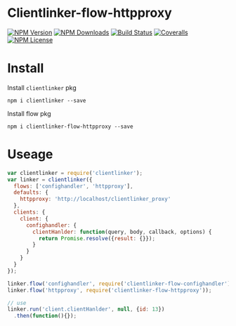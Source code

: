Clientlinker-flow-httpproxy
============================

[![NPM Version][npm-image]][npm-url]
[![NPM Downloads][downloads-image]][npm-url]
[![Build Status][travis-image]][travis-url]
[![Coveralls][coveralls-image]][coveralls-url]
[![NPM License][license-image]][npm-url]


# Install

Install `clientlinker` pkg

```shell
npm i clientlinker --save
```

Install flow pkg

```shell
npm i clientlinker-flow-httpproxy --save
```


# Useage

```javascript
var clientlinker = require('clientlinker');
var linker = clientlinker({
  flows: ['confighandler', 'httpproxy'],
  defaults: {
    httpproxy: 'http://localhost/clientlinker_proxy'
  },
  clients: {
    client: {
      confighandler: {
        clientHanlder: function(query, body, callback, options) {
          return Promise.resolve({result: {}});
        }
      }
    }
  }
});

linker.flow('confighandler', require('clientlinker-flow-confighandler'));
linker.flow('httpproxy', require('clientlinker-flow-httpproxy'));

// use
linker.run('client.clientHanlder', null, {id: 13})
  .then(function(){});
```



[npm-image]: http://img.shields.io/npm/v/clientlinker-flow-httpproxy.svg
[downloads-image]: http://img.shields.io/npm/dm/clientlinker-flow-httpproxy.svg
[npm-url]: https://www.npmjs.org/package/clientlinker-flow-httpproxy
[travis-image]: http://img.shields.io/travis/Bacra/node-clientlinker-flow-httpproxy/master.svg?label=linux
[travis-url]: https://travis-ci.org/Bacra/node-clientlinker-flow-httpproxy
[coveralls-image]: https://img.shields.io/coveralls/Bacra/node-clientlinker-flow-httpproxy.svg
[coveralls-url]: https://coveralls.io/github/Bacra/node-clientlinker-flow-httpproxy
[license-image]: http://img.shields.io/npm/l/clientlinker-flow-httpproxy.svg
